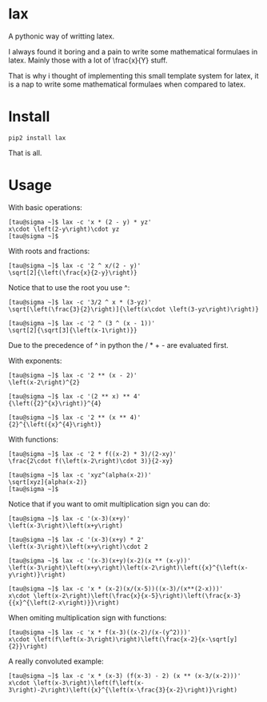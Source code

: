 lax
===

A pythonic way of writting latex.

I always found it boring and a pain to write some mathematical
formulaes in latex. Mainly those with a lot of \frac{x}{Y} stuff.

That is why i thought of implementing this small template system
for latex, it is a nap to write some mathematical formulaes
when compared to latex.

Install
=======

    pip2 install lax

That is all.

Usage
=====

With basic operations:

    [tau@sigma ~]$ lax -c 'x * (2 - y) * yz'
    x\cdot \left(2-y\right)\cdot yz
    [tau@sigma ~]$ 
      
With roots and fractions:

    [tau@sigma ~]$ lax -c '2 ^ x/(2 - y)'
    \sqrt[2]{\left(\frac{x}{2-y}\right)}
        

Notice that to use the root you use ^:

    [tau@sigma ~]$ lax -c '3/2 ^ x * (3-yz)'
    \sqrt[\left(\frac{3}{2}\right)]{\left(x\cdot \left(3-yz\right)\right)}

    [tau@sigma ~]$ lax -c '2 ^ (3 ^ (x - 1))'
    \sqrt[2]{\sqrt[3]{\left(x-1\right)}}

Due to the precedence of ^ in python the / * + - are evaluated first.

With exponents:

    [tau@sigma ~]$ lax -c '2 ** (x - 2)'
    \left(x-2\right)^{2}

    [tau@sigma ~]$ lax -c '(2 ** x) ** 4'
    {\left({2}^{x}\right)}^{4}

    [tau@sigma ~]$ lax -c '2 ** (x ** 4)'
    {2}^{\left({x}^{4}\right)}

With functions:

    [tau@sigma ~]$ lax -c '2 * f((x-2) * 3)/(2-xy)'
    \frac{2\cdot f(\left(x-2\right)\cdot 3)}{2-xy}

    [tau@sigma ~]$ lax -c 'xyz^(alpha(x-2))'
    \sqrt[xyz]{alpha(x-2)}
    [tau@sigma ~]$ 

Notice that if you want to omit multiplication sign you can do:

    [tau@sigma ~]$ lax -c '(x-3)(x+y)'
    \left(x-3\right)\left(x+y\right)

    [tau@sigma ~]$ lax -c '(x-3)(x+y) * 2'
    \left(x-3\right)\left(x+y\right)\cdot 2

    [tau@sigma ~]$ lax -c '(x-3)(x+y)(x-2)(x ** (x-y))'
    \left(x-3\right)\left(x+y\right)\left(x-2\right)\left({x}^{\left(x-y\right)}\right)

    [tau@sigma ~]$ lax -c 'x * (x-2)(x/(x-5))((x-3)/(x**(2-x)))'
    x\cdot \left(x-2\right)\left(\frac{x}{x-5}\right)\left(\frac{x-3}{{x}^{\left(2-x\right)}}\right)

When omiting multiplication sign with functions:


    [tau@sigma ~]$ lax -c 'x * f(x-3)((x-2)/(x-(y^2)))'
    x\cdot \left(f\left(x-3\right)\right)\left(\frac{x-2}{x-\sqrt[y]{2}}\right)

A really convoluted example:

    [tau@sigma ~]$ lax -c 'x * (x-3) (f(x-3) - 2) (x ** (x-3/(x-2)))'
    x\cdot \left(x-3\right)\left(f\left(x-3\right)-2\right)\left({x}^{\left(x-\frac{3}{x-2}\right)}\right)


